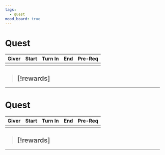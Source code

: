 ```yaml
---
tags:
  - quest
mood_board: true
---
```

# Quest

| Giver | Start | Turn In | End | Pre-Req |
| ----- | ----- | ------- | --- | ------- |
|       |       |         |     |         |
> [!rewards]
> - 

---
# Quest

| Giver | Start | Turn In | End | Pre-Req |
| ----- | ----- | ------- | --- | ------- |
|       |       |         |     |         |
> [!rewards]
> - 

---
